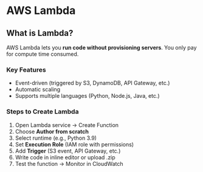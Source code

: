 # AWS Lambda

## What is Lambda?
AWS Lambda lets you **run code without provisioning servers**. You only pay for compute time consumed.

### Key Features
- Event-driven (triggered by S3, DynamoDB, API Gateway, etc.)  
- Automatic scaling  
- Supports multiple languages (Python, Node.js, Java, etc.)  

### Steps to Create Lambda
1. Open Lambda service → Create Function  
2. Choose **Author from scratch**  
3. Select runtime (e.g., Python 3.9)  
4. Set **Execution Role** (IAM role with permissions)  
5. Add **Trigger** (S3 event, API Gateway, etc.)  
6. Write code in inline editor or upload .zip  
7. Test the function → Monitor in CloudWatch
